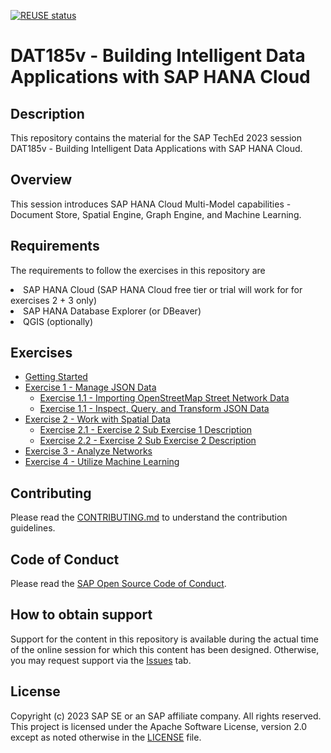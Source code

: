 [![REUSE status](https://api.reuse.software/badge/github.com/SAP-samples/teched2023-DA285v)](https://api.reuse.software/info/github.com/SAP-samples/teched2023-DA285v)

# DAT185v - Building Intelligent Data Applications with SAP HANA Cloud

## Description

This repository contains the material for the SAP TechEd 2023 session DAT185v - Building Intelligent Data Applications with SAP HANA Cloud.  

## Overview

This session introduces SAP HANA Cloud Multi-Model capabilities - Document Store, Spatial Engine, Graph Engine, and Machine Learning.

## Requirements

The requirements to follow the exercises in this repository are
<li>SAP HANA Cloud (SAP HANA Cloud free tier or trial will work for for exercises 2 + 3 only)
<li>SAP HANA Database Explorer (or DBeaver)
<li>QGIS (optionally)

## Exercises

- [Getting Started](exercises/ex0/)
- [Exercise 1 - Manage JSON Data](exercises/ex1/)
    - [Exercise 1.1 - Importing OpenStreetMap Street Network Data](exercises/ex1#11)
    - [Exercise 1.1 - Inspect, Query, and Transform JSON Data](exercises/ex1#12)
- [Exercise 2 - Work with Spatial Data](exercises/ex2/)
    - [Exercise 2.1 - Exercise 2 Sub Exercise 1 Description](exercises/ex2#exercise-21-sub-exercise-1-description)
    - [Exercise 2.2 - Exercise 2 Sub Exercise 2 Description](exercises/ex2#exercise-22-sub-exercise-2-description)
- [Exercise 3 - Analyze Networks](exercises/ex3/)
- [Exercise 4 - Utilize Machine Learning](exercises/ex4/)
  
## Contributing
Please read the [CONTRIBUTING.md](./CONTRIBUTING.md) to understand the contribution guidelines.

## Code of Conduct
Please read the [SAP Open Source Code of Conduct](https://github.com/SAP-samples/.github/blob/main/CODE_OF_CONDUCT.md).

## How to obtain support

Support for the content in this repository is available during the actual time of the online session for which this content has been designed. Otherwise, you may request support via the [Issues](../../issues) tab.

## License
Copyright (c) 2023 SAP SE or an SAP affiliate company. All rights reserved. This project is licensed under the Apache Software License, version 2.0 except as noted otherwise in the [LICENSE](LICENSES/Apache-2.0.txt) file.
